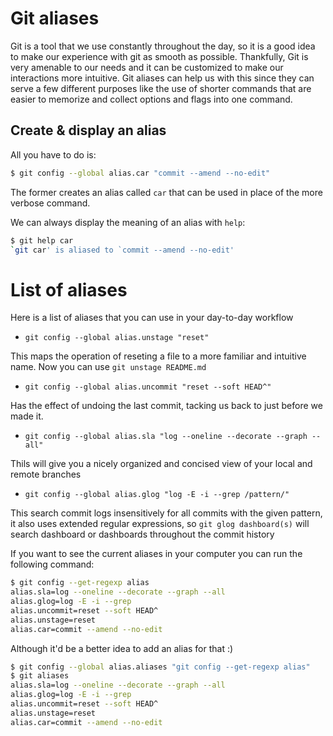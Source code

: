 # Git aliases

Git is a tool that we use constantly throughout the day, so it is a good idea to make our experience with git as smooth as possible. Thankfully, Git is very amenable to our needs and it can be customized to make our interactions more intuitive. Git aliases can help us with this since they can serve a few different purposes like the use of shorter commands that are easier to memorize and collect options and flags into one command. 

##  Create & display an alias 

All you have to do is: 

```bash
$ git config --global alias.car "commit --amend --no-edit"

```

The former creates an alias called `car` that can be used in place of the more verbose command. 


We can always display the meaning of an alias with `help`:

```bash
$ git help car
`git car' is aliased to `commit --amend --no-edit'
```

# List of aliases

Here is a list of aliases that you can use in your day-to-day workflow

* `git config --global alias.unstage "reset"`

This maps the operation of reseting a file to a more familiar and intuitive name. Now you can use `git unstage README.md`

* `git config --global alias.uncommit "reset --soft HEAD^"`

Has the effect of undoing the last commit, tacking us back to just before we made it.

* `git config --global alias.sla "log --oneline --decorate --graph --all"`

Thils will give you a nicely organized and concised view of your local and remote branches 

* `git config --global alias.glog "log -E -i --grep /pattern/"`

This search commit logs insensitively for all commits with the given pattern, it also uses extended regular expressions, so `git glog dashboard(s)` will search dashboard or dashboards throughout the commit history

If you want to see the current aliases in your computer you can run the following command:

```bash
$ git config --get-regexp alias
alias.sla=log --oneline --decorate --graph --all
alias.glog=log -E -i --grep
alias.uncommit=reset --soft HEAD^
alias.unstage=reset
alias.car=commit --amend --no-edit
```

Although it'd be a better idea to add an alias for that :) 


```bash
$ git config --global alias.aliases "git config --get-regexp alias"
$ git aliases
alias.sla=log --oneline --decorate --graph --all
alias.glog=log -E -i --grep
alias.uncommit=reset --soft HEAD^
alias.unstage=reset
alias.car=commit --amend --no-edit
```


